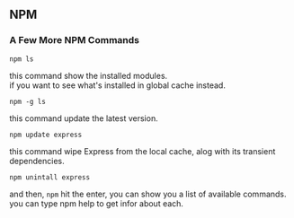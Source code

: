 ## NPM

### A Few More NPM Commands
```
npm ls
```
this command show the installed modules.  
if you want to see what's installed in global cache instead.  

```
npm -g ls
```

this command update the latest version.

```
npm update express
```
this command wipe Express from the local cache, alog with its transient dependencies.  

```
npm unintall express
```

and then,  `npm` hit the enter, you can show you a list of available commands.  
you can type npm help <command> to get infor about each. 
